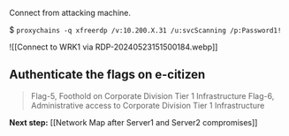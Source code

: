 Connect from attacking machine.

$ `proxychains -q xfreerdp /v:10.200.X.31 /u:svcScanning /p:Password1!`


![[Connect to WRK1 via RDP-20240523151500184.webp]]

## Authenticate the flags on e-citizen


>Flag-5, Foothold on Corporate Division Tier 1 Infrastructure
>Flag-6, Administrative access to Corporate Division Tier 1 Infrastructure

**Next step:** [[Network Map after Server1 and Server2 compromises]]
